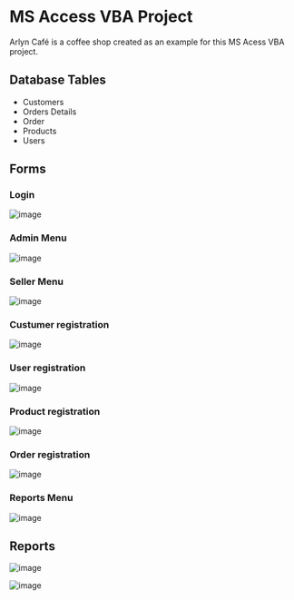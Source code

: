 # MS Access VBA Project
Arlyn Café is a coffee shop created as an example for this MS Acess VBA project.

## Database Tables
<ul>
  <li>Customers</li>
  <li>Orders Details</li>
  <li>Order</li>
  <li>Products</li>
  <li>Users</li>
</ul>

## Forms

### Login
![image](https://user-images.githubusercontent.com/90331404/132577242-9369577f-b4cc-4ad6-a8e9-4006e01f0658.png)

### Admin Menu
![image](https://user-images.githubusercontent.com/90331404/132577409-8d9cddb5-d925-4f6d-8ed3-28e6c4131d8d.png)

### Seller Menu
![image](https://user-images.githubusercontent.com/90331404/132577465-bf00be98-83f7-41b3-b4c9-5afddbd2e4a8.png)

### Custumer registration
![image](https://user-images.githubusercontent.com/90331404/132577605-9a67d596-1a6c-47e8-ae2f-57b376bab6bb.png)

### User registration
![image](https://user-images.githubusercontent.com/90331404/132577653-af44a060-d3bc-4d7b-864e-7ae5a50068e5.png)

### Product registration
![image](https://user-images.githubusercontent.com/90331404/132577727-762deae3-73f7-4ea4-8340-6bc237346e53.png)

### Order registration
![image](https://user-images.githubusercontent.com/90331404/132577817-8baa4b4f-ee9f-4b0b-b4ab-0248ac3671ab.png)

### Reports Menu
![image](https://user-images.githubusercontent.com/90331404/132577879-cc00d663-4793-4656-bbee-07c8bb49716c.png)

## Reports
![image](https://user-images.githubusercontent.com/90331404/132579240-2969de1f-5379-42ef-b052-57549e902247.png)

![image](https://user-images.githubusercontent.com/90331404/132579379-58edb218-8449-4735-99d2-5ea6367e52ba.png)

